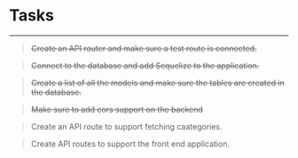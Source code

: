 # Tasks

---


> ~~Create an API router and make sure a test route is connected.~~
 
> ~~Connect to the database and add Sequelize to the application.~~

> ~~Create a list of all the models and make sure the tables are created in the database.~~

> ~~Make sure to add cors support on the backend~~

> Create an API route to support fetching caategories. 

> Create API routes to support the front end application. 
